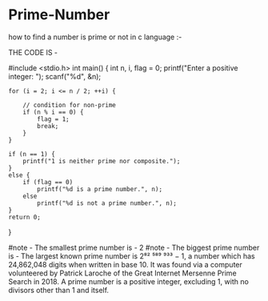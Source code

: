 # Prime-Number

how to find a number is prime or not in c language :-

THE CODE IS -

#include <stdio.h>
int main() {
    int n, i, flag = 0;
    printf("Enter a positive integer: ");
    scanf("%d", &n);

    for (i = 2; i <= n / 2; ++i) {

        // condition for non-prime
        if (n % i == 0) {
            flag = 1;
            break;
        }
    }
    
    if (n == 1) {
        printf("1 is neither prime nor composite.");
    }
    else {
        if (flag == 0)
            printf("%d is a prime number.", n);
        else
            printf("%d is not a prime number.", n);
    }
    return 0;
}



#note - The smallest prime number is - 2
#note - The biggest prime number is - The largest known prime number is 2⁸² ⁵⁸⁹ ⁹³³ − 1, a number which has 24,862,048 digits when written in base 10. It was found via a computer volunteered by Patrick Laroche of the Great Internet Mersenne Prime Search in 2018. A prime number is a positive integer, excluding 1, with no divisors other than 1 and itself.
